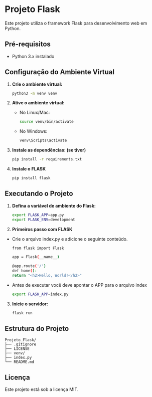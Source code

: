 # Projeto Flask

Este projeto utiliza o framework Flask para desenvolvimento web em Python.

## Pré-requisitos

- Python 3.x instalado

## Configuração do Ambiente Virtual

1. **Crie o ambiente virtual:**
    ```bash
    python3 -m venv venv
    ```

2. **Ative o ambiente virtual:**
    - No Linux/Mac:
      ```bash
      source venv/bin/activate
      ```
    - No Windows:
      ```bash
      venv\Scripts\activate
      ```

3. **Instale as dependências: (se tiver)**
    ```bash
    pip install -r requirements.txt
    ```

4. **Instale o FLASK**
    ```bash
    pip install flask
    ```

## Executando o Projeto

1. **Defina a variável de ambiente do Flask:**
    ```bash
    export FLASK_APP=app.py
    export FLASK_ENV=development
    ```

2. **Primeiros passo com FLASK**
- Crie o arquivo index.py e adicione o seguinte conteúdo.
    ```bash
    from flask import Flask

    app = Flask(__name__)

    @app.route('/')
    def home():
    return "<h2>Hello, World!</h2>"
    ```

- Antes de executar você deve apontar o APP para o arquivo index
    ```bash
    export FLASK_APP=index.py
    ```


3. **Inicie o servidor:**
    ```bash
    flask run
    ```

## Estrutura do Projeto

```
Projeto_Flask/
├── .gitignore
├── LICENSE
├── venv/
├── index.py
└── README.md
```

## Licença

Este projeto está sob a licença MIT.